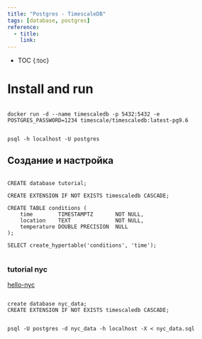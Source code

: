 ```yaml
---
title: "Postgres - TimescaleDB"
tags: [database, postgres]
reference:
  - title: 
    link:
---
```


* TOC 
{:toc}


# Install and run

<pre><code class="bash">
docker run -d --name timescaledb -p 5432:5432 -e POSTGRES_PASSWORD=1234 timescale/timescaledb:latest-pg9.6
</code></pre>

<pre><code class="perl">
psql -h localhost -U postgres
</code></pre>

## Создание и настройка

<pre><code class="perl">
CREATE database tutorial;

CREATE EXTENSION IF NOT EXISTS timescaledb CASCADE;

CREATE TABLE conditions (
    time        TIMESTAMPTZ       NOT NULL,
    location    TEXT              NOT NULL,
    temperature DOUBLE PRECISION  NULL
);

SELECT create_hypertable('conditions', 'time');

</code></pre>

### tutorial nyc 
<a href="https://docs.timescale.com/latest/tutorials/tutorial-hello-nyc">hello-nyc</a>
<pre><code class="perl">
create database nyc_data;
CREATE EXTENSION IF NOT EXISTS timescaledb CASCADE;
</code></pre>

<pre><code class="perl">
psql -U postgres -d nyc_data -h localhost -X < nyc_data.sql
</code></pre>